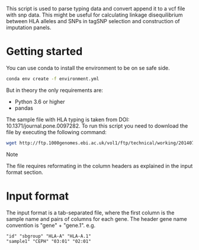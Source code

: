 This script is used to parse typing data and convert append it to a vcf file with snp data. This might be useful for calculating linkage disequilibrium between HLA alleles and SNPs in tagSNP selection and construction of imputation panels.

# Getting started

You can use conda to install the environment to be on se safe side.

```bash
conda env create -f environment.yml
```

But in theory the only requirements are:

- Python 3.6 or higher
- pandas

The sample file with HLA typing is taken from DOI: 10.1371/journal.pone.0097282. To run this script you need to download the file by executing the following command:

```bash
wget http://ftp.1000genomes.ebi.ac.uk/vol1/ftp/technical/working/20140725_hla_genotypes/20140702_hla_diversity.txt
```

> [!NOTE]
> The file requires reformating in the column headers as explained in the input format section.

# Input format

The input format is a tab-separated file, where the first column is the sample name and pairs of columns for each gene. The header gene name convention is "gene" + "gene.1". e.g.

```
"id" "sbgroup" "HLA-A" "HLA-A.1"
"sample1" "CEPH" "03:01" "02:01"
```
